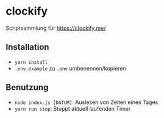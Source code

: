 # clockify

Scriptsammlung für https://clockify.me/

## Installation
- `yarn install`
- `.env.example` zu `.env` umbenennen/kopieren

## Benutzung
- `node index.js [DATUM]`: Auslesen von Zeiten eines Tages
- `yarn run stop`: Stoppt aktuell laufenden Timer
